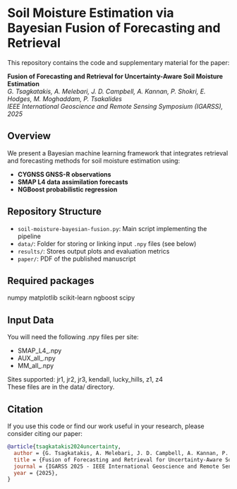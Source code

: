 # Soil Moisture Estimation via Bayesian Fusion of Forecasting and Retrieval

This repository contains the code and supplementary material for the paper:

**Fusion of Forecasting and Retrieval for Uncertainty-Aware Soil Moisture Estimation**  <br>
*G. Tsagkatakis, A. Melebari, J. D. Campbell, A. Kannan, P. Shokri, E. Hodges, M. Moghaddam, P. Tsakalides* <br>
*IEEE International Geoscience and Remote Sensing Symposium (IGARSS), 2025* 

## Overview

We present a Bayesian machine learning framework that integrates retrieval and forecasting methods for soil moisture estimation using:

- **CYGNSS GNSS-R observations**
- **SMAP L4 data assimilation forecasts**
- **NGBoost probabilistic regression**

## Repository Structure

- `soil-moisture-bayesian-fusion.py`: Main script implementing the pipeline
- `data/`: Folder for storing or linking input `.npy` files (see below)
- `results/`: Stores output plots and evaluation metrics
- `paper/`: PDF of the published manuscript

## Required packages
numpy
matplotlib
scikit-learn
ngboost
scipy

## Input Data
You will need the following .npy files per site: <br>
- SMAP_L4_<site>.npy <br>
- AUX_all_<site>.npy <br>
- MM_all_<site>.npy <br>

Sites supported: jr1, jr2, jr3, kendall, lucky_hills, z1, z4 <br>
These files are in the data/ directory.


## Citation
If you use this code or find our work useful in your research, please consider citing our paper:

```bibtex
@article{tsagkatakis2024uncertainty,
  author = {G. Tsagkatakis, A. Melebari, J. D. Campbell, A. Kannan, P. Shokri, E. Hodges, M. Moghaddam, P. Tsakalides},
  title = {Fusion of Forecasting and Retrieval for Uncertainty-Aware Soil Moisture Estimation},
  journal = {IGARSS 2025 - IEEE International Geoscience and Remote Sensing Symposium},
  year = {2025},
}


